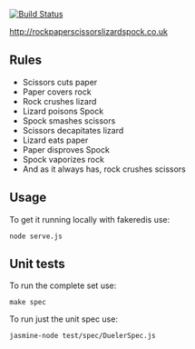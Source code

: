 [![Build Status](http://craigcook.co.uk/build/job/Rock%20Paper%20Scissors%20Lizard%20Spock/badge/icon)](http://craigcook.co.uk/build/job/Rock%20Paper%20Scissors%20Lizard%20Spock/)

http://rockpaperscissorslizardspock.co.uk

## Rules

* Scissors cuts paper
* Paper covers rock
* Rock crushes lizard
* Lizard poisons Spock
* Spock smashes scissors
* Scissors decapitates lizard
* Lizard eats paper
* Paper disproves Spock
* Spock vaporizes rock
* And as it always has, rock crushes scissors

## Usage

To get it running locally with fakeredis use:

    node serve.js

## Unit tests

To run the complete set use:

    make spec

To run just the unit spec use:

    jasmine-node test/spec/DuelerSpec.js
